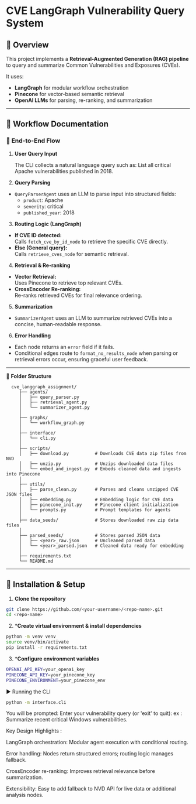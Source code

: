 # CVE LangGraph Vulnerability Query System

## 🚀 Overview

This project implements a **Retrieval-Augmented Generation (RAG) pipeline** to query and summarize Common Vulnerabilities and Exposures (CVEs).

It uses:

- **LangGraph** for modular workflow orchestration
- **Pinecone** for vector-based semantic retrieval
- **OpenAI LLMs** for parsing, re-ranking, and summarization

---

## 📝 **Workflow Documentation**

### 🔄 **End-to-End Flow**

1. **User Query Input**

   The CLI collects a natural language query such as:  List all critical Apache vulnerabilities published in 2018.

2. **Query Parsing**

- `QueryParserAgent` uses an LLM to parse input into structured fields:
  - `product`: Apache
  - `severity`: critical
  - `published_year`: 2018

3. **Routing Logic (LangGraph)**

- **If CVE ID detected:**\
  Calls `fetch_cve_by_id_node` to retrieve the specific CVE directly.
- **Else (General query):**\
  Calls `retrieve_cves_node` for semantic retrieval.

4. **Retrieval & Re-ranking**

- **Vector Retrieval:**\
  Uses Pinecone to retrieve top relevant CVEs.
- **CrossEncoder Re-ranking:**\
  Re-ranks retrieved CVEs for final relevance ordering.

5. **Summarization**

- `SummarizerAgent` uses an LLM to summarize retrieved CVEs into a concise, human-readable response.

6. **Error Handling**

- Each node returns an `error` field if it fails.
- Conditional edges route to `format_no_results_node` when parsing or retrieval errors occur, ensuring graceful user feedback.

---

📂 **Folder Structure**

      cve_langgraph_assignment/
         ├── agents/
         │   ├── query_parser.py
         │   ├── retrieval_agent.py
         │   └── summarizer_agent.py
         │
         ├── graphs/
         │   └── workflow_graph.py
         │
         ├── interface/
         │   └── cli.py
         │
         ├── scripts/
         │   ├── download.py          # Downloads CVE data zip files from NVD
         │   ├── unzip.py             # Unzips downloaded data files
         │   └── embed_and_ingest.py  # Embeds cleaned data and ingests into Pinecone
         │
         ├── utils/
         │   ├── parse_clean.py       # Parses and cleans unzipped CVE JSON files
         │   ├── embedding.py         # Embedding logic for CVE data
         │   ├── pinecone_init.py     # Pinecone client initialization
         │   └── prompts.py           # Prompt templates for agents
         │
         ├── data_seeds/              # Stores downloaded raw zip data files
         │
         ├── parsed_seeds/            # Stores parsed JSON data
         │   ├── <year>_raw.json      # Uncleaned parsed data
         │   └── <year>_parsed.json   # Cleaned data ready for embedding
         │
         ├── requirements.txt
         └── README.md


---

## 🔧 **Installation & Setup**

1. **Clone the repository**

```bash
git clone https://github.com/<your-username>/<repo-name>.git
cd <repo-name>

```
2. ***Create virtual environment & install dependencies**
```bash
python -m venv venv
source venv/bin/activate
pip install -r requirements.txt
```

3. ***Configure environment variables**
```bash
OPENAI_API_KEY=your_openai_key
PINECONE_API_KEY=your_pinecone_key
PINECONE_ENVIRONMENT=your_pinecone_env
```

▶️ Running the CLI
```bash
python -m interface.cli
```
You will be prompted:
     Enter your vulnerability query (or 'exit' to quit): ex : Summarize recent critical Windows vulnerabilities.
    

Key Design Highlights  :

LangGraph orchestration: Modular agent execution with conditional routing.

Error handling: Nodes return structured errors; routing logic manages fallback.

CrossEncoder re-ranking: Improves retrieval relevance before summarization.

Extensibility: Easy to add fallback to NVD API for live data or additional analysis nodes.











